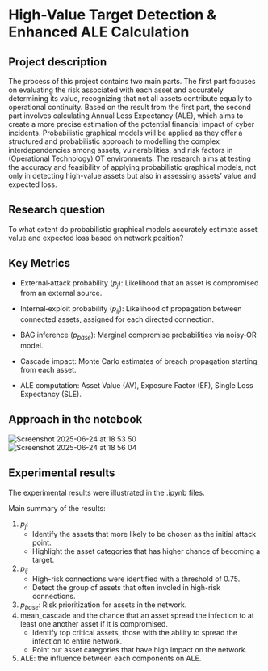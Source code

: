 # High-Value Target Detection & Enhanced ALE Calculation

## Project description

The process of this project contains two main parts. The first part focuses on evaluating the risk associated with each asset and accurately determining its value, recognizing that not all assets contribute equally to operational continuity. Based on the result from the first part, the second part involves calculating Annual Loss Expectancy (ALE), which aims to create a more precise estimation of the potential financial impact of cyber incidents. Probabilistic graphical models will be applied as they offer a structured and probabilistic approach to modelling the complex interdependencies among assets, vulnerabilities, and risk factors in (Operational Technology) OT environments. The research aims at testing the accuracy and feasibility of applying probabilistic graphical models, not only in detecting high-value assets but also in assessing assets’ value and expected loss.

## Research question 
To what extent do probabilistic graphical models accurately estimate asset value and expected loss based on network position?

## Key Metrics

- External‑attack probability ($p_j$): Likelihood that an asset is compromised from an external source.

- Internal‑exploit probability ($p_{ij}$): Likelihood of propagation between connected assets, assigned for each directed connection.
 
- BAG inference ($p_{base}$): Marginal compromise probabilities via noisy‑OR model.

- Cascade impact: Monte Carlo estimates of breach propagation starting from each asset.

- ALE computation: Asset Value (AV), Exposure Factor (EF), Single Loss Expectancy (SLE).

## Approach in the notebook 
![Screenshot 2025-06-24 at 18 53 50](https://github.com/user-attachments/assets/a9eeb541-8145-479f-a276-23543b80072d)
![Screenshot 2025-06-24 at 18 56 04](https://github.com/user-attachments/assets/a150c6cf-d2fa-4adb-916f-6683f71789f3)



## Experimental results

The experimental results were illustrated in the .ipynb files.

Main summary of the results:
1. $p_j$:
   - Identify the assets that more likely to be chosen as the initial attack point.
   - Highlight the asset categories that has higher chance of becoming a target.
2. $p_{ij}$
   - High-risk connections were identified with a threshold of 0.75.
   - Detect the group of assets that often involed in high-risk connections.
3. $p_{base}$: Risk prioritization for assets in the network.
4. mean_cascade and the chance that an asset spread the infection to at least one another asset if it is compromised.
   - Identify top critical assets, those with the ability to spread the infection to entire network.
   - Point out asset categories that have high impact on the network.
5. ALE: the influence between each components on ALE.
   
